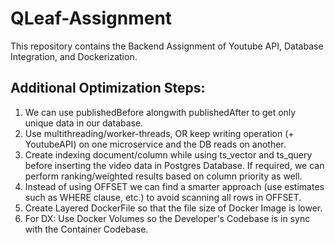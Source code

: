 # QLeaf-Assignment

This repository contains the Backend Assignment of Youtube API, Database Integration, and Dockerization.

## Additional Optimization Steps:

1. We can use publishedBefore alongwith publishedAfter to get only unique data in our database.
2. Use multithreading/worker-threads, OR keep writing operation (+ YoutubeAPI) on one microservice and the DB reads on another.
3. Create indexing document/column while using ts_vector and ts_query before inserting the video data in Postgres Database. If required, we can perform ranking/weighted results based on column priority as well.
4. Instead of using OFFSET we can find a smarter approach (use estimates such as WHERE clause, etc.) to avoid scanning all rows in OFFSET.
5. Create Layered DockerFile so that the file size of Docker Image is lower.
6. For DX: Use Docker Volumes so the Developer's Codebase is in sync with the Container Codebase.
